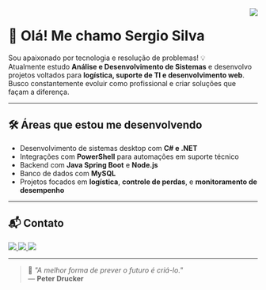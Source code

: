 <img align='right' src="https://github-readme-stats.vercel.app/api/top-langs/?username=Sergio-jr-Silva&layout=compact&langs_count=7&theme=midnight-purple"/>

# 👋 Olá! Me chamo **Sergio Silva**
Sou apaixonado por tecnologia e resolução de problemas! 💡  
Atualmente estudo **Análise e Desenvolvimento de Sistemas** e desenvolvo projetos voltados para **logística, suporte de TI e desenvolvimento web**.  
Busco constantemente evoluir como profissional e criar soluções que façam a diferença.

---





## 🛠️ Áreas que estou me desenvolvendo

- Desenvolvimento de sistemas desktop com **C# e .NET**
- Integrações com **PowerShell** para automações em suporte técnico
- Backend com **Java Spring Boot** e **Node.js**
- Banco de dados com **MySQL**
- Projetos focados em **logística**, **controle de perdas**, e **monitoramento de desempenho**

---

## 📬 Contato

<a href="https://www.linkedin.com/in/sergio-silva-6928a4236/" target="_blank">
  <img src="https://img.shields.io/badge/-LinkedIn-%230077B5?style=for-the-badge&logo=linkedin&logoColor=white">
</a> 
<a href="mailto:juniosergio034@gmail.com">
  <img src="https://img.shields.io/badge/Gmail-D14836?style=for-the-badge&logo=gmail&logoColor=white">
</a>
<a href="https://www.instagram.com/sergio_jrsilva/" target="_blank">
  <img src="https://img.shields.io/badge/Instagram-E4405F?style=for-the-badge&logo=instagram&logoColor=white">
</a>

---

> 💬 *"A melhor forma de prever o futuro é criá-lo."*  
> — **Peter Drucker**

